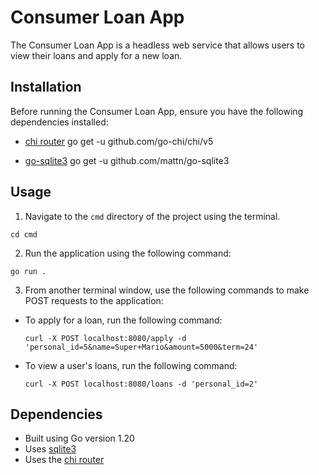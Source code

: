 # Consumer Loan App

The Consumer Loan App is a headless web service that allows users to view their loans and apply for a new loan.

## Installation

Before running the Consumer Loan App, ensure you have the following dependencies installed:

* [chi router](https://github.com/go-chi/chi)
go get -u github.com/go-chi/chi/v5

* [go-sqlite3](https://github.com/mattn/go-sqlite3)
go get -u github.com/mattn/go-sqlite3


## Usage

1. Navigate to the `cmd` directory of the project using the terminal.
```
cd cmd
```
2. Run the application using the following command:
```
go run .
```
3. From another terminal window, use the following commands to make POST requests to the application:
* To apply for a loan, run the following command:
    ```
    curl -X POST localhost:8080/apply -d 'personal_id=5&name=Super+Mario&amount=5000&term=24'
    ```
* To view a user's loans, run the following command:
    ```
    curl -X POST localhost:8080/loans -d 'personal_id=2'
    ```

## Dependencies

* Built using Go version 1.20
* Uses [sqlite3](https://github.com/mattn/go-sqlite3)
* Uses the [chi router](https://github.com/go-chi/chi)
